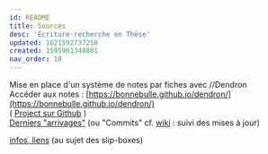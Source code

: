 ```yaml
---
id: README
title: Sources
desc: 'Écriture-recherche en Thèse'
updated: 1621592737258
created: 1595961348801
nav_order: 10
---
```

Mise en place d'un système de notes par fiches avec //Dendron   
Accéder aux notes :
[https://bonnebulle.github.io/dendron/](https://bonnebulle.github.io/dendron/)    
( [Project sur Github](https://github.com/bonnebulle/dendron) )    
[Derniers "arrivages"](https://github.com/bonnebulle/dendron/commits/main) (ou "Commits" cf. [wiki](https://fr.wikipedia.org/wiki/Commit) : suivi des mises à jour)

[infos, liens](https://liens.vincent-bonnefille.fr/?AGBhmA) (au sujet des slip-boxes) 